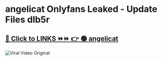 
 # angelicat Onlyfans Leaked - Update Files dlb5r

## <h2><a href="https://clipsfans.com/angelicat&ref=git">🔗 Click to LINKS ⏩⏩ 👉 🟢 angelicat </a></h2>

<a href="https://clipsfans.com/angelicat&ref=git" rel="nofollow" data-target="animated-image.originalLink"><img src="https://i.ibb.co.com/xMMVF88/686577567.gif" alt="Viral Video Original" style="max-width: 100%; display: inline-block;" data-target="animated-image.originalImage"></a>


